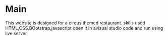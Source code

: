 # Main
This website is designed for a circus themed restaurant.
skills used HTML,CSS,BOotstrap,javascript
open it in avisual studio code and run using live server
